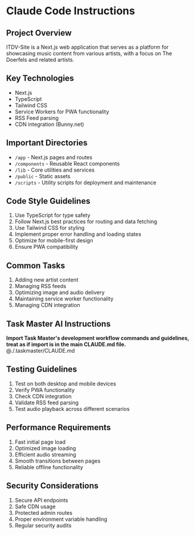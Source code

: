 # Claude Code Instructions

## Project Overview
ITDV-Site is a Next.js web application that serves as a platform for showcasing music content from various artists, with a focus on The Doerfels and related artists.

## Key Technologies
- Next.js
- TypeScript
- Tailwind CSS
- Service Workers for PWA functionality
- RSS Feed parsing
- CDN integration (Bunny.net)

## Important Directories
- `/app` - Next.js pages and routes
- `/components` - Reusable React components
- `/lib` - Core utilities and services
- `/public` - Static assets
- `/scripts` - Utility scripts for deployment and maintenance

## Code Style Guidelines
1. Use TypeScript for type safety
2. Follow Next.js best practices for routing and data fetching
3. Use Tailwind CSS for styling
4. Implement proper error handling and loading states
5. Optimize for mobile-first design
6. Ensure PWA compatibility

## Common Tasks
1. Adding new artist content
2. Managing RSS feeds
3. Optimizing image and audio delivery
4. Maintaining service worker functionality
5. Managing CDN integration

## Task Master AI Instructions
**Import Task Master's development workflow commands and guidelines, treat as if import is in the main CLAUDE.md file.**
@./.taskmaster/CLAUDE.md

## Testing Guidelines
1. Test on both desktop and mobile devices
2. Verify PWA functionality
3. Check CDN integration
4. Validate RSS feed parsing
5. Test audio playback across different scenarios

## Performance Requirements
1. Fast initial page load
2. Optimized image loading
3. Efficient audio streaming
4. Smooth transitions between pages
5. Reliable offline functionality

## Security Considerations
1. Secure API endpoints
2. Safe CDN usage
3. Protected admin routes
4. Proper environment variable handling
5. Regular security audits